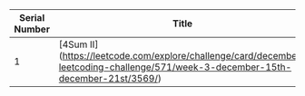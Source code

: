Serial Number | Title | Solution
--- | --- | --- 
1 | [4Sum II] (https://leetcode.com/explore/challenge/card/december-leetcoding-challenge/571/week-3-december-15th-december-21st/3569/) | [4Sum II] (https://github.com/DeepakRanjan/Leetcode/blob/main/4Sum%20II)

